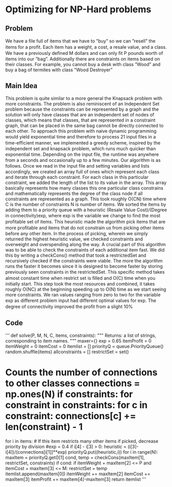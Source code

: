 # Optimizing for NP-Hard problems
## Problem
We have a ﬁle full of items that we have to ”buy” so we can ”resell” the items for a proﬁt. Each item has a weight, a cost, a resale value, and a class. We have a previously deﬁned M dollars and can only ﬁt P pounds worth of items into our ”bag”. Additionally there are constraints on items based on their classes. For example, you cannot buy a desk with class ”Wood” and buy a bag of termites with class ”Wood Destroyer”
## Main Idea
This problem is quite similar to a more general the Knapsack problem with more constraints. The problem is also reminiscent of an Independent Set problem because the constraints can be represented by a graph and the solution will only have classes that are an independent set of nodes of classes, which means that classes, that are represented in a constraint graph, that can be placed in the same bag cannot be directly connected to each other. To approach this problem with naive dynamic programming would yield exponential time and therefore to process 21 input ﬁles in a time-eﬃcient manner, we implemented a greedy scheme, inspired by the independent set and knapsack problem, which runs much quicker than exponential time. Depending on the input ﬁle, the runtime was anywhere from a seconds and occasionally up to a few minutes. Our algorithm is as follows. Once we read in the input ﬁle and setting variables and lists accordingly, we created an array full of ones which represent each class and iterate through each constraint. For each class in this particular constraint, we added the length of the list to its value in the array. This array basically represents how many classes this one particular class constrains and mathematically represents the degree of the class node if all constraints are represented as a graph. This took roughly O(CN) time where C is the number of constraints N is number of items. We sorted the items by adding them to a priority queue with a heuristic (Resale Value Cost)/(Degree in connectivity)exp, where exp is the variable we change to ﬁnd the most proﬁtable set of items. This heuristic made the algorithm pick items that are more proﬁtable and items that do not constrain us from picking other items before any other item. In the process of picking, wherein we simply returned the highest heuristic value, we checked constraints and overweight and overspending along the way. A crucial part of this algorithm was to be able to check the constraints of each additional item fast. We did this by writing a checkCons() method that took a restrictedSet and recursively checked if the constraints were viable. The more the algorithm runs the faster it becomes since it is designed to become faster by storing previously seen constraints in the restrictedSet. This speciﬁc method takes almost constant time when restrict set is ﬁlled and O(C) time when you initially start. This step took the most resources and combined, it takes roughly O(NC) at the beginning speeding up to O(N) time as we start seeing more constraints. We ran values ranging from zero to two for the variable exp as diﬀerent problem input had diﬀerent optimal values for exp. The degree of connectivity improved the proﬁt from a slight 10%
## Code
'''
def solve(P, M, N, C, items, constraints): """ Returns: a list of strings, corresponding to item names. """ maxer={} exp = 0.65
itemProfit = 0 itemWeight = 0 itemCost = 0 itemlist = [] priorityQ = queue.PriorityQueue() random.shuffle(items) allconstraints = [] restrictSet = set()
# Counts the number of connections to other classes connections = np.ones(N) if constraints: for constraint in constraints: for c in constraint: connections[c] += len(constraint) - 1
for i in items: # If this item restricts many other items if picked, decrease priority by division #exp = 0.4 if i[4] - i[3] > 0: heuristic = (i[3]-i[4])/(connections[i[1]]**exp) priorityQ.put((heuristic,i))
for i in range(N): maxItem = priorityQ.get()[1] cond, temp = checkCons(maxItem[1], restrictSet, constraints) if cond: if itemWeight + maxItem[2] <= P and itemCost + maxItem[3] <= M: restrictSet = temp itemlist.append(maxItem[0]) itemWeight += maxItem[2] itemCost += maxItem[3] itemProfit += maxItem[4]-maxItem[3] return itemlist
'''
